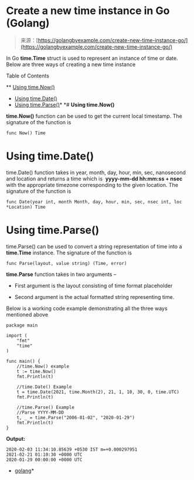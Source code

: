 <!--yml
category: 未分类
date: 2024-10-13 06:08:49
-->

# Create a new time instance in Go (Golang)

> 来源：[https://golangbyexample.com/create-new-time-instance-go/](https://golangbyexample.com/create-new-time-instance-go/)

In Go **time.Time** struct is used to represent an instance of time or date. Below are three ways of creating a new time instance

Table of Contents

 **   [Using time.Now()](#Using_timeNow "Using time.Now()")
*   [Using time.Date()](#Using_timeDate "Using time.Date()")
*   [Using time.Parse()](#Using_timeParse "Using time.Parse()")*  *# **Using time.Now()**

**time.Now()** function can be used to get the current local timestamp. The signature of the function is

```
func Now() Time
```

# **Using time.Date()**

time.Date() function takes in year, month, day, hour, min, sec, nanosecond and location and returns a time which is  **yyyy-mm-dd hh:mm:ss + nsec** with the appropriate timezone corresponding to the given location. The signature of the function is

```
func Date(year int, month Month, day, hour, min, sec, nsec int, loc *Location) Time
```

# **Using time.Parse()**

time.Parse() can be used to convert a string representation of time into a **time.Time** instance. The signature of the function is 

```
func Parse(layout, value string) (Time, error)
```

**time.Parse** function takes in two arguments –

*   First argument is the layout consisting of time format placeholder

*   Second argument is the actual formatted string representing time.

Below is a working code example demonstrating all the three ways mentioned above

```
package main

import (
    "fmt"
    "time"
)

func main() {
    //time.Now() example
    t := time.Now()
    fmt.Println(t)

    //time.Date() Example
    t = time.Date(2021, time.Month(2), 21, 1, 10, 30, 0, time.UTC)
    fmt.Println(t)

    //time.Parse() Example
    //Parse YYYY-MM-DD
    t, _ = time.Parse("2006-01-02", "2020-01-29")
    fmt.Println(t)
}
```

**Output:**

```
2020-02-03 11:34:10.85639 +0530 IST m=+0.000297951
2021-02-21 01:10:30 +0000 UTC
2020-01-29 00:00:00 +0000 UTC
```

*   [golang](https://golangbyexample.com/tag/golang/)*